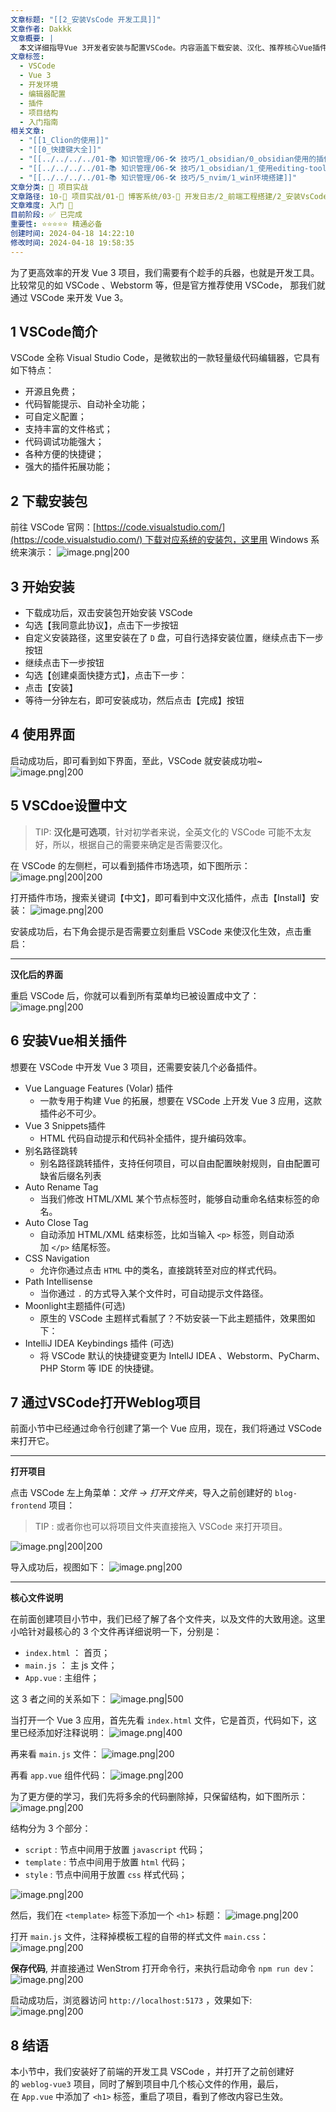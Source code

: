 ```yaml
---
文章标题: "[[2_安装VsCode 开发工具]]"
文章作者: Dakkk
文章概要: |
  本文详细指导Vue 3开发者安装与配置VSCode。内容涵盖下载安装、汉化、推荐核心Vue插件。此外，演示了如何在VSCode中打开Vue项目，并简要说明`index.html`、`main.js`、`App.vue`等核心文件作用及基本代码修改流程。
文章标签:
  - VSCode
  - Vue 3
  - 开发环境
  - 编辑器配置
  - 插件
  - 项目结构
  - 入门指南
相关文章:
  - "[[1_Clion的使用]]"
  - "[[0_快捷键大全]]"
  - "[[../../../../01-📚 知识管理/06-🛠️ 技巧/1_obsidian/0_obsidian使用的插件说明]]"
  - "[[../../../../01-📚 知识管理/06-🛠️ 技巧/1_obsidian/1_使用editing-toolbar插件卡顿]]"
  - "[[../../../../01-📚 知识管理/06-🛠️ 技巧/5_nvim/1_win环境搭建]]"
文章分类: 🚀 项目实战
文章路径: 10-🚀 项目实战/01-📝 博客系统/03-📝 开发日志/2_前端工程搭建/2_安装VsCode 开发工具.md
文章难度: 入门 🌱
目前阶段: ✅ 已完成
重要性: ⭐⭐⭐⭐⭐ 精通必备
创建时间: 2024-04-18 14:22:10
修改时间: 2024-04-18 19:58:35
---
```



为了更高效率的开发 Vue 3 项目，我们需要有个趁手的兵器，也就是开发工具。比较常见的如 VSCode 、Webstorm 等，但是官方推荐使用 VSCode， 那我们就通过 VSCode 来开发 Vue 3。
## 1 VSCode简介

VSCode 全称 Visual Studio Code，是微软出的一款轻量级代码编辑器，它具有如下特点：
- 开源且免费；
- 代码智能提示、自动补全功能；
- 可自定义配置；
- 支持丰富的文件格式；
- 代码调试功能强大；
- 各种方便的快捷键；
- 强大的插件拓展功能；
## 2 下载安装包

前往 VSCode 官网：[https://code.visualstudio.com/](https://code.visualstudio.com/) 下载对应系统的安装包，这里用 Windows 系统来演示：
![image.png|200](https://my-obsidian-image.oss-cn-guangzhou.aliyuncs.com/2024/04/3641e85480e2a29cc4e5b2c0da3d47df.png)

## 3 开始安装

- 下载成功后，双击安装包开始安装 VSCode
- 勾选【我同意此协议】，点击下一步按钮
- 自定义安装路径，这里安装在了 `D` 盘，可自行选择安装位置，继续点击下一步按钮
- 继续点击下一步按钮
- 勾选【创建桌面快捷方式】，点击下一步：
- 点击【安装】
- 等待一分钟左右，即可安装成功，然后点击【完成】按钮
## 4 使用界面

启动成功后，即可看到如下界面，至此，VSCode 就安装成功啦~
![image.png|200](https://my-obsidian-image.oss-cn-guangzhou.aliyuncs.com/2024/04/ce775a086f2e01139e2cf3af04b952da.png)

## 5 VSCdoe设置中文

> TIP: **汉化是可选项**，针对初学者来说，全英文化的 VSCode 可能不太友好，所以，根据自己的需要来确定是否需要汉化。

在 VSCode 的左侧栏，可以看到插件市场选项，如下图所示：
![image.png|200|200](https://my-obsidian-image.oss-cn-guangzhou.aliyuncs.com/2024/04/86f0dbc03808156e42fafa90da9f81da.png)

打开插件市场，搜索关键词【中文】，即可看到中文汉化插件，点击【Install】安装：
![image.png|200](https://my-obsidian-image.oss-cn-guangzhou.aliyuncs.com/2024/04/20d1581ef07ea0e62ff52c50ec20c16c.png)

安装成功后，右下角会提示是否需要立刻重启 VSCode 来使汉化生效，点击重启：

---

**汉化后的界面**

重启 VSCode 后，你就可以看到所有菜单均已被设置成中文了：
![image.png|200](https://my-obsidian-image.oss-cn-guangzhou.aliyuncs.com/2024/04/9fd2895af0eca74737d6e6d9d54733f2.png)
## 6 安装Vue相关插件

想要在 VSCode 中开发 Vue 3 项目，还需要安装几个必备插件。

- Vue Language Features (Volar) 插件
	- 一款专用于构建 Vue 的拓展，想要在 VSCode 上开发 Vue 3 应用，这款插件必不可少。
- Vue 3 Snippets插件
	- HTML 代码自动提示和代码补全插件，提升编码效率。
- 别名路径跳转
	- 别名路径跳转插件，支持任何项目，可以自由配置映射规则，自由配置可缺省后缀名列表
- Auto Rename Tag
	- 当我们修改 HTML/XML 某个节点标签时，能够自动重命名结束标签的命名。
- Auto Close Tag
	- 自动添加 HTML/XML 结束标签，比如当输入 `<p>` 标签，则自动添加 `</p>` 结尾标签。
- CSS Navigation
	- 允许你通过点击 `HTML` 中的类名，直接跳转至对应的样式代码。
- Path Intellisense
	- 当你通过 `.` 的方式导入某个文件时，可自动提示文件路径。
- Moonlight主题插件(可选)
	- 原生的 VSCode 主题样式看腻了？不妨安装一下此主题插件，效果图如下：
- IntelliJ IDEA Keybindings 插件 (可选)
	- 将 VSCode 默认的快捷键变更为 IntellJ IDEA 、Webstorm、PyCharm、PHP Storm 等 IDE 的快捷键。


## 7 通过VSCode打开Weblog项目

前面小节中已经通过命令行创建了第一个 Vue 应用，现在，我们将通过 VSCode 来打开它。

---

**打开项目**

点击 VSCode 左上角菜单：_文件 -> 打开文件夹_，导入之前创建好的 `blog-frontend` 项目：

> TIP : 或者你也可以将项目文件夹直接拖入 VSCode 来打开项目。

![image.png|200|200](https://my-obsidian-image.oss-cn-guangzhou.aliyuncs.com/2024/04/11aaca9f8abb02bb42d70d0c9316ba57.png)

导入成功后，视图如下：
![image.png|200](https://my-obsidian-image.oss-cn-guangzhou.aliyuncs.com/2024/04/2957ab43ee42f3f03937fd8709a6643f.png)

---

**核心文件说明**

在前面创建项目小节中，我们已经了解了各个文件夹，以及文件的大致用途。这里小哈针对最核心的 3 个文件再详细说明一下，分别是：

- `index.html` ： 首页；
- `main.js` ： 主 js 文件；
- `App.vue` : 主组件；

这 3 者之间的关系如下：
![image.png|500](https://my-obsidian-image.oss-cn-guangzhou.aliyuncs.com/2024/04/cea3491c5012e4c5569f0087e5a53652.png)

当打开一个 Vue 3 应用，首先先看 `index.html` 文件，它是首页，代码如下，这里已经添加好注释说明：
![image.png|400](https://my-obsidian-image.oss-cn-guangzhou.aliyuncs.com/2024/04/cea6039563abecffa95fc93790caab6a.png)

再来看 `main.js` 文件：
![image.png|200](https://my-obsidian-image.oss-cn-guangzhou.aliyuncs.com/2024/04/80cb5c14d139107dd637fb705f9c3463.png)

再看 `app.vue` 组件代码：
![image.png|200](https://my-obsidian-image.oss-cn-guangzhou.aliyuncs.com/2024/04/c912156da0bca76cf3cfbc09976e614a.png)

为了更方便的学习，我们先将多余的代码删除掉，只保留结构，如下图所示：
![image.png|200](https://my-obsidian-image.oss-cn-guangzhou.aliyuncs.com/2024/04/5ef7b8f8bc1da813a303f57569e51089.png)

结构分为 3 个部分：
- `script` : 节点中间用于放置 `javascript` 代码；
- `template` : 节点中间用于放置 `html` 代码；
- `style` : 节点中间用于放置 `css` 样式代码；

![image.png|200](https://my-obsidian-image.oss-cn-guangzhou.aliyuncs.com/2024/04/6373848be62f2db471f6ecb55f62a241.png)


然后，我们在 `<template>` 标签下添加一个 `<h1>` 标题：
![image.png|200](https://my-obsidian-image.oss-cn-guangzhou.aliyuncs.com/2024/04/0a0a4acd542422a9664ed251f169a3e7.png)

打开 `main.js` 文件，注释掉模板工程的自带的样式文件 `main.css`：
![image.png|200](https://my-obsidian-image.oss-cn-guangzhou.aliyuncs.com/2024/04/3c768525061b8b7a3e72e12a4e322d2d.png)

**保存代码**, 并直接通过 WenStrom 打开命令行，来执行启动命令 `npm run dev`：
![image.png|200](https://my-obsidian-image.oss-cn-guangzhou.aliyuncs.com/2024/04/c161a8cc2642a3b41867949b2709b953.png)

启动成功后，浏览器访问 `http://localhost:5173` ，效果如下:
![image.png|200](https://my-obsidian-image.oss-cn-guangzhou.aliyuncs.com/2024/04/1ffc7d9fc41b47ef072a3d845305f856.png)
## 8 结语

本小节中，我们安装好了前端的开发工具 VSCode ，并打开了之前创建好的 `weblog-vue3` 项目，同时了解到项目中几个核心文件的作用，最后，在 `App.vue` 中添加了 `<h1>` 标签，重启了项目，看到了修改内容已生效。